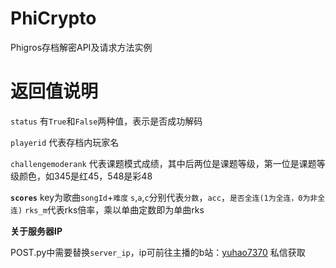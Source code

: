 # PhiCrypto
 Phigros存档解密API及请求方法实例

# 返回值说明
 `status` 有`True`和`False`两种值，表示是否成功解码

 `playerid` 代表存档内玩家名

 `challengemoderank` 代表课题模式成绩，其中后两位是课题等级，第一位是课题等级颜色，如345是红45，548是彩48

 **`scores`** key为歌曲`songId`+`难度`
 `s`,`a`,`c`分别代表`分数`，`acc`，`是否全连(1为全连，0为非全连)`
 `rks_m`代表rks倍率，乘以单曲定数即为单曲rks

 **关于服务器IP**

  POST.py中需要替换`server_ip`，ip可前往主播的b站：[yuhao7370](https://space.bilibili.com/275661582) 私信获取

